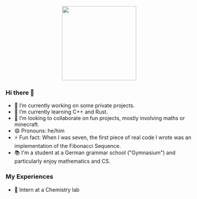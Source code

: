 <div id="header" align="center">
  <img src="https://avatars.githubusercontent.com/u/96118933?v=4" height="200px"><br>
  <img src="https://komarev.com/ghpvc/?username=jakobgraetz&style=flat-square&color=blue" alt=""/>
</div>

### Hi there 👋

- 🔭 I’m currently working on some private projects.
- 🌱 I’m currently learning C++ and Rust.
- 👯 I’m looking to collaborate on fun projects, mostly involving maths or minecraft.
- 😄 Pronouns: he/him
- ⚡ Fun fact: When I was seven, the first piece of real code I wrote was an implementation of the Fibonacci Sequence.
- 📚 I'm a student at a German grammar school ("Gymnasium") and particularly enjoy mathematics and CS.

### My Experiences

- 🧪 Intern at a Chemistry lab

<!-- - 💬 Ask me about maths -->
<!-- - 📫 How to reach me: just reach out on GitHub -->
<!--
**jakobgraetz/jakobgraetz** is a ✨ _special_ ✨ repository because its `README.md` (this file) appears on your GitHub profile.

Here are some ideas to get you started:

- 🔭 I’m currently working on ...
- 🌱 I’m currently learning ...
- 👯 I’m looking to collaborate on ...
- 🤔 I’m looking for help with ...
- 💬 Ask me about ...
- 📫 How to reach me: ...
- 😄 Pronouns: ...
- ⚡ Fun fact: ...
-->
